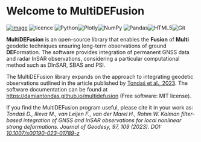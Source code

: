 # Welcome to MultiDEFusion


[![image](https://img.shields.io/pypi/v/multidefusion.svg)](https://pypi.python.org/pypi/multidefusion) ![licence](https://img.shields.io/badge/license-MIT-blue)
![Python](https://img.shields.io/badge/Python-3776AB?style=for-the-badge&logo=python&logoColor=white)![Plotly](https://img.shields.io/badge/Plotly-%233F4F75.svg?style=for-the-badge&logo=plotly&logoColor=white)![NumPy](https://img.shields.io/badge/NumPy-013243?style=for-the-badge&logo=numpy&logoColor=white)
![Pandas](https://img.shields.io/badge/Pandas-150458?style=for-the-badge&logo=pandas&logoColor=white)![HTML5](https://img.shields.io/badge/html5-%23E34F26.svg?style=for-the-badge&logo=html5&logoColor=white)![Git](https://img.shields.io/badge/Git-F05032?style=for-the-badge&logo=git&logoColor=white)

**MultiDEFusion** is an open-source library that enables the **Fusion** of **Multi** geodetic techniques ensuring long-term observations of ground **DEF**ormation. The software provides integration of permanent GNSS data and radar InSAR observations, considering a particular computational method such as DInSAR, SBAS and PSI.

The MultiDEFusion library expands on the approach to integrating geodetic observations outlined in the article published by [Tondaś et al., 2023](https://doi.org/10.1007/s00190-023-01789-z). The software documentation can be found at <https://damiantondas.github.io/multidefusion> (Free software: MIT license).

If you find the MultiDEFusion program useful, please cite it in your work as: *Tondaś D., Ilieva M., van Leijen F., van der Marel H., Rohm W. Kalman filter-based integration of GNSS and InSAR observations for local nonlinear strong deformations. Journal of Geodesy, 97, 109 (2023). DOI: [10.1007/s00190-023-01789-z](https://doi.org/10.1007/s00190-023-01789-z)*
